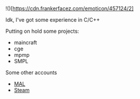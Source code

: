 !()[https://cdn.frankerfacez.com/emoticon/457124/2]

Idk, I've got some experience in C/C++

Putting on hold some projects:
- maincraft
- cge
- mpmp
- SMPL

Some other accounts
- [MAL](https://myanimelist.net/profile/kewtas)
- [Steam](https://steamcommunity.com/profiles/76561198414549169)
